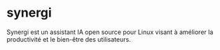 # synergi
Synergi est un assistant IA open source pour Linux visant à améliorer la productivité et le bien-être des utilisateurs.
